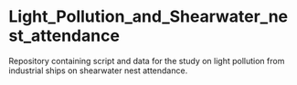 # Light_Pollution_and_Shearwater_nest_attendance
Repository containing script and data for the study on light pollution from industrial ships on shearwater nest attendance.
